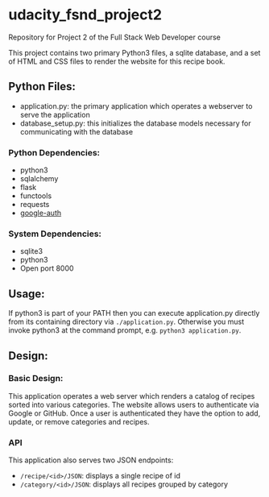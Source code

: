 # udacity_fsnd_project2
Repository for Project 2 of the Full Stack Web Developer course

This project contains two primary Python3 files, a sqlite database, and a set of HTML and CSS files to render the website for this recipe book.

## Python Files:

* application.py: the primary application which operates a webserver to serve the application
* database_setup.py: this initializes the database models necessary for communicating with the database

### Python Dependencies:

* python3
* sqlalchemy
* flask
* functools
* requests
* [google-auth](https://google-auth.readthedocs.io/en/latest/)

### System Dependencies:

* sqlite3
* python3
* Open port 8000

## Usage:

If python3 is part of your PATH then you can execute application.py directly from its containing directory via `./application.py`. Otherwise you must invoke python3 at the command prompt, e.g. `python3 application.py`.

## Design:
### Basic Design:
This application operates a web server which renders a catalog of recipes sorted into various categories. The website allows users to authenticate via Google or GitHub. Once a user is authenticated they have the option to add, update, or remove categories and recipes.

### API
This application also serves two JSON endpoints:
* `/recipe/<id>/JSON`: displays a single recipe of id <id>
* `/category/<id>/JSON`: displays all recipes grouped by category
